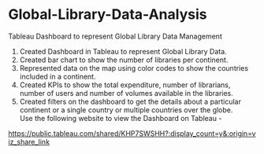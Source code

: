 # Global-Library-Data-Analysis
Tableau Dashboard to represent Global Library Data Management
1. Created Dashboard in Tableau to represent Global Library Data.
2. Created bar chart to show the number of libraries per continent.
3. Represented data on the map using color codes to show the countries included in a continent.
4. Created KPIs to show the total expenditure, number of librarians, number of users and number of volumes available in the libraries.
5. Created filters on the dashboard to get the details about a particular continent or a single country or multiple countries over the globe.  
Use the following website to view the Dashboard on Tableau -

https://public.tableau.com/shared/KHP7SWSHH?:display_count=y&:origin=viz_share_link
